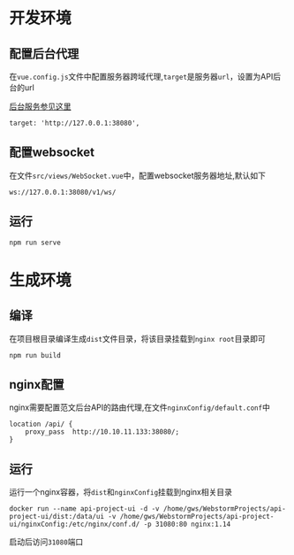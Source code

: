 # 开发环境

## 配置后台代理

在`vue.config.js`文件中配置服务器跨域代理,`target`是服务器`url`，设置为API后台的url

[后台服务参见这里](https://github.com/guowenshuai/apiproject)

```
target: 'http://127.0.0.1:38080',

```

## 配置websocket
在文件`src/views/WebSocket.vue`中，配置websocket服务器地址,默认如下

```
ws://127.0.0.1:38080/v1/ws/
```

## 运行
```
npm run serve
```


# 生成环境

## 编译
在项目根目录编译生成`dist`文件目录，将该目录挂载到`nginx root`目录即可
```
npm run build

```

## nginx配置
nginx需要配置范文后台API的路由代理,在文件`nginxConfig/default.conf`中
```
location /api/ {
    proxy_pass	http://10.10.11.133:38080/;
}
```

## 运行
运行一个nginx容器，将`dist`和`nginxConfig`挂载到nginx相关目录
```
docker run --name api-project-ui -d -v /home/gws/WebstormProjects/api-project-ui/dist:/data/ui -v /home/gws/WebstormProjects/api-project-ui/nginxConfig:/etc/nginx/conf.d/ -p 31080:80 nginx:1.14
```

启动后访问`31080`端口